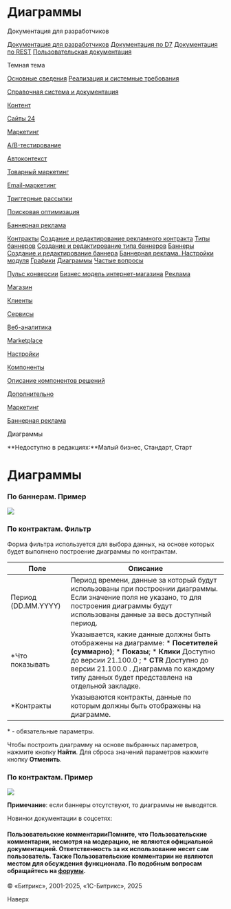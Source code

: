 # Диаграммы

Документация для разработчиков

[Документация для разработчиков](https://dev.1c-bitrix.ru/api_help/)
[Документация по D7](https://dev.1c-bitrix.ru/api_d7/)
[Документация по REST](https://dev.1c-bitrix.ru/rest_help/)
[Пользовательская документация](https://dev.1c-bitrix.ru/user_help/)

Темная тема

[Основные сведения](/user_help/index.php)
[Реализация и системные требования](/user_help/reqintro.php)

[Справочная система и документация](/user_help/help/index.php)

[Контент](/user_help/content/index.php)

[Сайты 24](/user_help/sites24/index.php)

[Маркетинг](/user_help/marketing/index.php)

[A/B-тестирование](/user_help/marketing/ab_testing/index.php)

[Автоконтекст](/user_help/marketing/context_adv/index.php)

[Товарный маркетинг](/user_help/marketing/discounts/index.php)

[Email-маркетинг](/user_help/marketing/sender/index.php)

[Триггерные рассылки](/user_help/marketing/triggered_emails/index.php)

[Поисковая оптимизация](/user_help/marketing/seo/index.php)

[Баннерная реклама](/user_help/marketing/advertising/index.php)

[Контракты](/user_help/marketing/advertising/adv_contract_list.php)
[Создание и редактирование рекламного контракта](/user_help/marketing/advertising/adv_contract_edit.php)
[Типы баннеров](/user_help/marketing/advertising/adv_type_list.php)
[Создание и редактирование типа баннеров](/user_help/marketing/advertising/adv_type_edit.php)
[Баннеры](/user_help/marketing/advertising/adv_banner_list.php)
[Создание и редактирование баннера](/user_help/marketing/advertising/adv_banner_edit.php)
[Баннерная реклама. Настройки модуля](/user_help/marketing/advertising/settings.php)
[Графики](/user_help/marketing/advertising/adv_graph_list.php)
[Диаграммы](/user_help/marketing/advertising/adv_diagram_list.php)
[Частые вопросы](/user_help/marketing/advertising/faq.php)

[Пульс конверсии](/user_help/marketing/conversion_pulse.php)
[Бизнес модель интернет-магазина](/user_help/marketing/web_store_business_model.php)
[Реклама](/user_help/marketing/ads.php)

[Магазин](/user_help/store/index.php)

[Клиенты](/user_help/clients/index.php)

[Сервисы](/user_help/service/index.php)

[Веб-аналитика](/user_help/statistic/index.php)

[Marketplace](/user_help/marketplace/index.php)

[Настройки](/user_help/settings/index.php)

[Компоненты](/user_help/components/index.php)

[Описание компонентов решений](/user_help/description_decisions/index.php)

[Дополнительно](/user_help/additional/index.php)

[Маркетинг](/user_help/marketing/index.php)

[Баннерная реклама](/user_help/marketing/advertising/index.php)

Диаграммы

**Недоступно в редакциях:**Малый бизнес, Стандарт, Старт

# Диаграммы

### По баннерам. Пример

![](/upload/user_help/service/advertising/diagram_show.png)

### По контрактам. Фильтр

Форма фильтра используется для выбора данных, на основе которых будет выполнено построение диаграммы по контрактам.

| Поле | Описание |
| --- | --- |
| Период (DD.MM.YYYY) | Период времени, данные за который будут использованы при построении диаграммы. Если значение поля не указано, то для построения диаграммы будут использованы данные за весь доступный период. |
| \*Что показывать | Указывается, какие данные должны быть отображены на диаграмме:  * **Посетителей (суммарно)**; * **Показы**; * **Клики**      Доступно до версии 21.100.0   ; * **CTR**      Доступно до версии 21.100.0   .  Диаграмма по каждому типу данных будет представлена на отдельной закладке. |
| \*Контракты | Указываются контракты, данные по которым должны быть отображены на диаграмме. |

\* - обязательные параметры.

Чтобы построить диаграмму на основе выбранных параметров, нажмите кнопку **Найти**. Для сброса значений параметров нажмите кнопку **Отменить**.

### По контрактам. Пример

![](/upload/user_help/service/advertising/diagram_visit.png)

**Примечание**: если баннеры отсутствуют, то диаграммы не выводятся.

Новинки документации в соцсетях:

#### Пользовательские комментарииПомните, что Пользовательские комментарии, несмотря на модерацию, не являются официальной документацией. Ответственность за их использование несет сам пользователь. Также Пользовательские комментарии не являются местом для обсуждения функционала. По подобным вопросам обращайтесь на [форумы](http://dev.1c-bitrix.ru/community/forums/group1/).

© «Битрикс», 2001-2025, «1С-Битрикс», 2025

Наверх